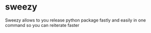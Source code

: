 # sweezy
Sweezy allows to you release python package fastly and easily in one command so you can reiterate faster
